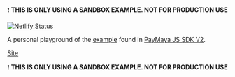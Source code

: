 :exclamation: **THIS IS ONLY USING A SANDBOX EXAMPLE. NOT FOR PRODUCTION USE**

[![Netlify Status](https://api.netlify.com/api/v1/badges/930bd102-79fe-411d-8192-95980c3d6c9c/deploy-status)](https://app.netlify.com/sites/keen-euclid-919d1e/deploys)

A personal playground of the [example](https://github.com/PayMaya/PayMaya-JS-SDK-v2/tree/master/example) found in [PayMaya JS SDK V2](https://github.com/PayMaya/PayMaya-JS-SDK-v2).

[Site](https://keen-euclid-919d1e.netlify.app/checkout)

:exclamation: **THIS IS ONLY USING A SANDBOX EXAMPLE. NOT FOR PRODUCTION USE**
